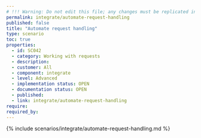 ```yaml
---
# !!! Warning: Do not edit this file; any changes must be replicated in Excel !!!
permalink: integrate/automate-request-handling
published: false
title: "Automate request handling"
type: scenario
toc: true
properties:
  - id: SC042
  - category: Working with requests
  - description:
  - customer: All
  - component: integrate
  - level: Advanced
  - implementation status: OPEN
  - documentation status: OPEN
  - published:
  - link: integrate/automate-request-handling
require:
required_by:
---
```


{% include scenarios/integrate/automate-request-handling.md %}
